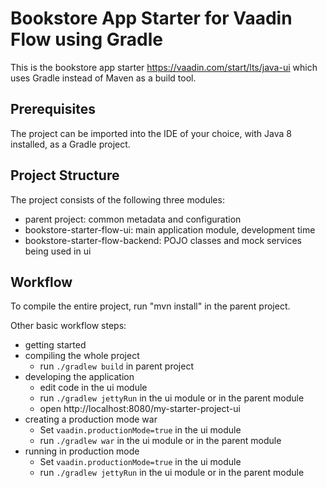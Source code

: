 # Bookstore App Starter for Vaadin Flow using Gradle

This is the bookstore app starter https://vaadin.com/start/lts/java-ui which uses Gradle instead of Maven as a build tool.


## Prerequisites

The project can be imported into the IDE of your choice, with Java 8 installed, as a Gradle project.

## Project Structure

The project consists of the following three modules:

- parent project: common metadata and configuration
- bookstore-starter-flow-ui: main application module, development time
- bookstore-starter-flow-backend: POJO classes and mock services being used in ui

## Workflow

To compile the entire project, run "mvn install" in the parent project.

Other basic workflow steps:

- getting started
- compiling the whole project
  - run `./gradlew build` in parent project
- developing the application
  - edit code in the ui module
  - run `./gradlew jettyRun` in the ui module or in the parent module
  - open http://localhost:8080/my-starter-project-ui
- creating a production mode war
  - Set `vaadin.productionMode=true` in the ui module
  - run `./gradlew war` in the ui module or in the parent module
- running in production mode
  - Set `vaadin.productionMode=true` in the ui module
  - run `./gradlew jettyRun` in the ui module or in the parent module

